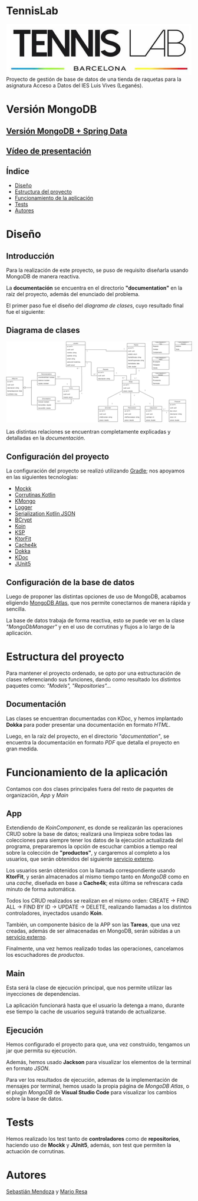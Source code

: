 # TennisLab

![image](image/portada.png)
Proyecto de gestión de base de datos de una tienda de raquetas para la asignatura Acceso a Datos del IES Luis Vives
(Leganés).

# Versión MongoDB

## [Versión MongoDB + Spring Data](https://github.com/Mario999X/tennislab-MongoDB-SpringData-Reactivo)

## [Vídeo de presentación](https://drive.google.com/file/d/1t5Ej6MHjNCIeplbAkRsKT6Zlpt_ALiTV/view?usp=share_link)

## Índice

- [Diseño](#diseño)
- [Estructura del proyecto](#estructura-del-proyecto)
- [Funcionamiento de la aplicación](#funcionamiento-de-la-aplicación)
- [Tests](#tests)
- [Autores](#autores)

# Diseño

## Introducción

Para la realización de este proyecto, se puso de requisito diseñarla usando MongoDB de manera reactiva.

La **documentación** se encuentra en el directorio **"documentation"** en la raíz del proyecto, además del enunciado del
problema.

El primer paso fue el diseño del *diagrama de clases*, cuyo resultado final fue el siguiente:

## Diagrama de clases

![DiagramaClases](image/tennisLab-Reactivo.jpg)

Las distintas relaciones se encuentran completamente explicadas y detalladas en la *documentación*.

## Configuración del proyecto

La configuración del proyecto se realizó utilizando [Gradle](https://gradle.org/); nos apoyamos en las siguientes
tecnologías:

- [Mockk](https://mockk.io/)
- [Corrutinas Kotlin](https://kotlinlang.org/docs/coroutines-overview.html)
- [KMongo](https://litote.org/kmongo/)
- [Logger](https://github.com/oshai/kotlin-logging)
- [Serialization Kotlin JSON](https://github.com/Kotlin/kotlinx.serialization)
- [BCrypt](https://github.com/ToxicBakery/bcrypt-mpp)
- [Koin](https://insert-koin.io/)
- [KSP](https://github.com/google/ksp)
- [KtorFit](https://plugins.gradle.org/plugin/de.jensklingenberg.ktorfit)
- [Cache4k](https://github.com/ReactiveCircus/cache4k)
- [Dokka](https://github.com/Kotlin/dokka)
- [KDoc](https://kotlinlang.org/docs/kotlin-doc.html)
- [JUnit5](https://junit.org/junit5/)

## Configuración de la base de datos

Luego de proponer las distintas opciones de uso de MongoDB, acabamos
eligiendo [MongoDB Atlas](https://www.mongodb.com/atlas/database), que nos permite conectarnos de manera rápida y
sencilla.

La base de datos trabaja de forma reactiva, esto se puede ver en la clase *"MongoDbManager"* y en el uso de corrutinas y
flujos a lo largo de la aplicación.

# Estructura del proyecto

Para mantener el proyecto ordenado, se opto por una estructuración de clases referenciando sus
funciones, dando como resultado los distintos paquetes como: *"Models", "Repositories"...*

## Documentación

Las clases se encuentran documentadas con KDoc, y hemos implantado **Dokka** para poder presentar una documentación en
formato *HTML*.

Luego, en la raíz del proyecto, en el directorio *"documentation"*, se encuentra la documentación en formato *PDF* que
detalla el proyecto en gran medida.

# Funcionamiento de la aplicación

Contamos con dos clases principales fuera del resto de paquetes de organización, *App* y *Main*

## App

Extendiendo de *KoinComponent*, es donde se realizarán las operaciones CRUD sobre la base de datos;
realizará una limpieza sobre todas las colecciones para siempre tener los datos de la ejecución actualizada del
programa,
prepararemos la opción de escuchar cambios a tiempo real sobre la colección de **"productos"**, y cargaremos
al completo a los usuarios, que serán obtenidos del siguiente
[servicio externo]("https://jsonplaceholder.typicode.com/").

Los usuarios serán obtenidos con la llamada correspondiente usando **KtorFit**, y serán almacenados al mismo tiempo
tanto en *MongoDB* como en una *cache*, diseñada en base a **Cache4k**;
esta última se refrescara cada minuto de forma automática.

Todos los CRUD realizados se realizan en el mismo orden: CREATE -> FIND ALL -> FIND BY ID -> UPDATE -> DELETE,
realizando llamadas a los distintos controladores, inyectados usando **Koin**.

También, un componente básico de la APP son las **Tareas**, que una vez creadas, además de ser almacenadas en MongoDB,
serán súbidas a un [servicio externo]("https://jsonplaceholder.typicode.com/").

Finalmente, una vez hemos realizado todas las operaciones, cancelamos los escuchadores de *productos*.

## Main

Esta será la clase de ejecución principal, que nos permite utilizar las inyecciones de dependencias.

La aplicación funcionará hasta que el usuario la detenga a mano, durante ese tiempo la cache de usuarios
seguirá tratando de actualizarse.

## Ejecución

Hemos configurado el proyecto para que, una vez construido, tengamos un jar que permita su ejecución.

Además, hemos usado **Jackson** para visualizar los elementos de la terminal en formato *JSON*.

Para ver los resultados de ejecución, ademas de la implementación de mensajes por terminal, hemos usado la propia
página de *MongoDB Atlas*, o el plugin *MongoDB* de **Visual Studio Code** para visualizar
los cambios sobre la base de datos.

# Tests

Hemos realizado los test tanto de **controladores** como de **repositorios**, haciendo uso de **Mockk** y **JUnit5**,
además, son test que permiten la actuación de corrutinas.

# Autores

[Sebastián Mendoza](https://github.com/SebsMendoza) y [Mario Resa](https://github.com/Mario999X)